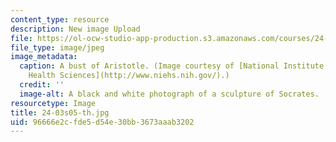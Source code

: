 ```yaml
---
content_type: resource
description: New image Upload
file: https://ol-ocw-studio-app-production.s3.amazonaws.com/courses/24-03-relativism-reason-and-reality-spring-2005/96666e2cfde5d54e30bb3673aaab3202_24-03s05-th.jpg
file_type: image/jpeg
image_metadata:
  caption: A bust of Aristotle. (Image courtesy of [National Institute of Environmental
    Health Sciences](http://www.niehs.nih.gov/).)
  credit: ''
  image-alt: A black and white photograph of a sculpture of Socrates.
resourcetype: Image
title: 24-03s05-th.jpg
uid: 96666e2c-fde5-d54e-30bb-3673aaab3202
---
```

